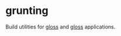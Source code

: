 # grunting
Build utilities for [gloss](https://github.com/ralphsmith80/gloss) and [gloss](https://github.com/ralphsmith80/gloss) applications. 
